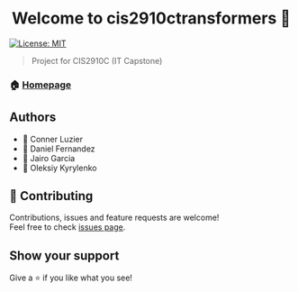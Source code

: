 <h1 align="center">Welcome to cis2910ctransformers 👋</h1>
<p>
  <a href="#" target="_blank">
    <img alt="License: MIT" src="https://img.shields.io/badge/License-MIT-yellow.svg" />
  </a>
</p>

> Project for CIS2910C (IT Capstone)

### 🏠 [Homepage](https://cis2910ctransformers.github.io/cis2910ctransformers/index.html)

## Authors
<ul>
  <li>👤 Conner Luzier</li>
  <li>👤 Daniel Fernandez</li>
  <li>👤 Jairo Garcia</li>
  <li>👤 Oleksiy Kyrylenko</li>
</ul>

## 🤝 Contributing

Contributions, issues and feature requests are welcome!<br />Feel free to check [issues page](https://github.com/cis2910ctransformers/cis2910ctransformers/issues). 

## Show your support

Give a ⭐️ if you like what you see!
